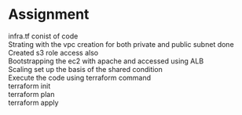 # Assignment
infra.tf conist of code <br/>
Strating with the vpc creation for both private and public subnet done <br/>
Created s3 role access also <br/>
Bootstrapping the ec2 with  apache and accessed using ALB <br/>
Scaling set up the basis of the shared condition <br/>
Execute the code using terraform command <br/>
terraform init <br/>
terraform plan <br/>
terraform apply <br/>

